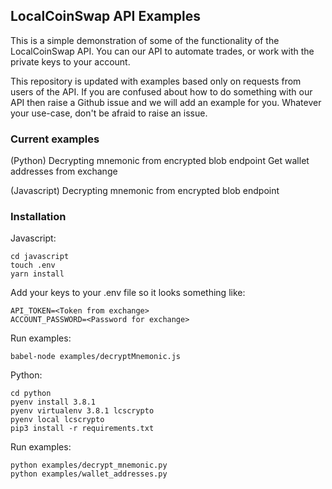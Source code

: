 ## LocalCoinSwap API Examples

This is a simple demonstration of some of the functionality of the LocalCoinSwap API. You can our API to automate trades, or work with the private keys to your account.

This repository is updated with examples based only on requests from users of the API. If you are confused about how to do something with our API then raise a Github issue and we will add an example for you. Whatever your use-case, don't be afraid to raise an issue.

### Current examples

(Python)
Decrypting mnemonic from encrypted blob endpoint
Get wallet addresses from exchange

(Javascript)
Decrypting mnemonic from encrypted blob endpoint

### Installation

Javascript:
```
cd javascript
touch .env
yarn install
```

Add your keys to your .env file so it looks something like:
```
API_TOKEN=<Token from exchange>
ACCOUNT_PASSWORD=<Password for exchange>
```

Run examples:
```
babel-node examples/decryptMnemonic.js
```

Python:
```
cd python
pyenv install 3.8.1
pyenv virtualenv 3.8.1 lcscrypto
pyenv local lcscrypto
pip3 install -r requirements.txt
```

Run examples:
```
python examples/decrypt_mnemonic.py
python examples/wallet_addresses.py
```
